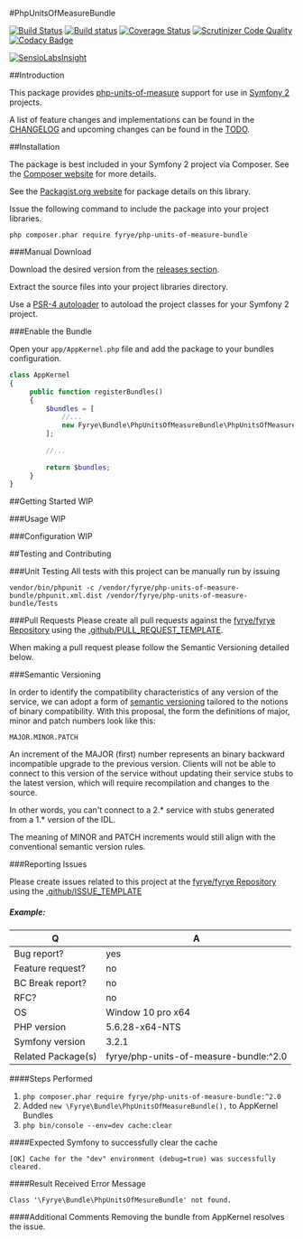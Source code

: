 #PhpUnitsOfMeasureBundle

[![Build Status](https://travis-ci.org/fyrye/php-units-of-measure-bundle.svg?branch=master)](https://travis-ci.org/fyrye/php-units-of-measure-bundle)
[![Build status](https://ci.appveyor.com/api/projects/status/vv214lv6x0xvv01h/branch/master?svg=true)](https://ci.appveyor.com/project/fyrye/phpunitsofmeasurebundle/branch/master)
[![Coverage Status](https://coveralls.io/repos/github/fyrye/fyrye/badge.svg?branch=master)](https://coveralls.io/github/fyrye/fyrye?branch=master)
[![Scrutinizer Code Quality](https://scrutinizer-ci.com/g/fyrye/php-units-of-measure-bundle/badges/quality-score.png?b=master)](https://scrutinizer-ci.com/g/fyrye/php-units-of-measure-bundle/?branch=master)
[![Codacy Badge](https://api.codacy.com/project/badge/Grade/bed244cbc946459b8c23eb994f721b78)](https://www.codacy.com/app/fyrye/php-units-of-measure-bundle?utm_source=github.com&amp;utm_medium=referral&amp;utm_content=fyrye/php-units-of-measure-bundle&amp;utm_campaign=Badge_Grade)

[![SensioLabsInsight](https://insight.sensiolabs.com/projects/eb5fe6b5-e19b-4511-b721-22201fc2e1c3/small.png)](https://insight.sensiolabs.com/projects/eb5fe6b5-e19b-4511-b721-22201fc2e1c3)

##Introduction

This package provides [php-units-of-measure](https://github.com/PhpUnitsOfMeasure/php-units-of-measure) 
support for use in [Symfony 2](https://github.com/symfony/symfony) projects.

A list of feature changes and implementations can be found in the [CHANGELOG](https://github.com/fyrye/php-units-of-measure-bundle/blob/master/CHANGELOG.md) and upcoming changes can be found in the [TODO](https://github.com/fyrye/php-units-of-measure-bundle/blob/master//TODO.md).

##Installation

The package is best included in your Symfony 2 project via Composer. 
See the [Composer website](http://getcomposer.org/) for more details.

See the [Packagist.org website](https://packagist.org/packages/fyrye/php-units-of-measure-bundle) 
for package details on this library.

Issue the following command to include the package into your project libraries.

```
php composer.phar require fyrye/php-units-of-measure-bundle
```

###Manual Download

Download the desired version from the 
[releases section](https://github.com/fyrye/php-units-of-measure-bundle/releases).

Extract the source files into your project libraries directory.

Use a [PSR-4 autoloader](http://www.php-fig.org/psr/psr-4/) to autoload the project classes for your Symfony 2 project.

###Enable the Bundle

Open your `app/AppKernel.php` file and add the package to your bundles configuration.

```php
class AppKernel
{
     public function registerBundles()
     {
         $bundles = [
             //...
             new Fyrye\Bundle\PhpUnitsOfMeasureBundle\PhpUnitsOfMeasureBundle(),
         ];
         
         //...
         
         return $bundles;
     }
}
```

##Getting Started
WIP

###Usage
WIP

###Configuration
WIP

##Testing and Contributing

###Unit Testing
All tests with this project can be manually run by issuing 

```
vendor/bin/phpunit -c /vendor/fyrye/php-units-of-measure-bundle/phpunit.xml.dist /vendor/fyrye/php-units-of-measure-bundle/Tests
```

###Pull Requests
Please create all pull requests against the
[fyrye/fyrye Repository](https://github.com/fyrye/fyrye/issues/new/) 
using the [.github/PULL_REQUEST_TEMPLATE](https://github.com/fyrye/fyrye/blob/master/.github/PULL_REQUEST_TEMPLATE.md).

When making a pull request please follow the Semantic Versioning detailed below.  

###Semantic Versioning

In order to identify the compatibility characteristics of any version
of the service, we can adopt a form of [semantic
versioning](http://semver.org/) tailored to the notions of binary
compatibility.  With this proposal, the form the definitions of major,
minor and patch numbers look like this:

    MAJOR.MINOR.PATCH

An increment of the MAJOR (first) number represents an binary backward
incompatible upgrade to the previous version.  Clients will not be
able to connect to this version of the service without updating their
service stubs to the latest version, which will require recompilation
and changes to the source.

In other words, you can't connect to a 2.* service with stubs generated
from a 1.* version of the IDL.

The meaning of MINOR and PATCH increments would still align with the
conventional semantic version rules.

###Reporting Issues

Please create issues related to this project at the 
[fyrye/fyrye Repository](https://github.com/fyrye/fyrye/issues/new/) 
using the [.github/ISSUE_TEMPLATE](https://github.com/fyrye/fyrye/blob/master/.github/ISSUE_TEMPLATE.md)

##### Example:

| Q                  | A                                      |
| ------------------ | -----                                  |
| Bug report?        | yes                                    |
| Feature request?   | no                                     |
| BC Break report?   | no                                     |
| RFC?               | no                                     |
| OS                 | Window 10 pro x64                      |
| PHP version        | 5.6.28-x64-NTS                         |
| Symfony version    | 3.2.1                                  |
| Related Package(s) | fyrye/php-units-of-measure-bundle:^2.0 |

####Steps Performed
 1. `php composer.phar require fyrye/php-units-of-measure-bundle:^2.0`
 2. Added `new \Fyrye\Bundle\PhpUnitsOfMeasureBundle(),` to AppKernel Bundles 
 3. `php bin/console --env=dev cache:clear`

####Expected
Symfony to successfully clear the cache
```
[OK] Cache for the "dev" environment (debug=true) was successfully cleared.
```

####Result
Received Error Message 
```
Class '\Fyrye\Bundle\PhpUnitsOfMesureBundle' not found.
```

####Additional Comments
Removing the bundle from AppKernel resolves the issue.


